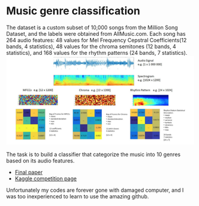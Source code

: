 # Music genre classification

The dataset is a custom subset of 10,000 songs from the Million Song Dataset, and the labels were obtained from AllMusic.com. 
Each song has 264 audio features: 48 values for Mel Frequency Cepstral Coefficients(12 bands, 4 statistics), 48 values for the chroma semitones (12 bands, 4 statistics), and 168 values for the rhythm patterns (24 bands, 7 statistics).![](https://github.com/RongSH/Music-genre-classification/blob/master/audio_feature.jpg)

The task is to build a classifier that categorize the music into 10 genres based on its audio features. 

- [Final paper](https://github.com/RongSH/music-genre-classification/blob/master/Machine_learning_basic_principles.pdf)
- [Kaggle competition page](https://www.kaggle.com/c/mlbp-2017-da-challenge-accuracy/leaderboard)

Unfortunately my codes are forever gone with damaged computer, and I was too inexperienced to learn to use the amazing github.

